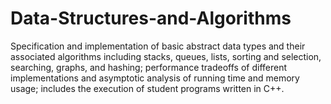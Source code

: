 # Data-Structures-and-Algorithms

Specification and implementation of basic abstract data types and their associated algorithms including stacks, queues, lists, sorting and selection, searching, graphs, and hashing; performance tradeoffs of different implementations and asymptotic analysis of running time and memory usage; includes the execution of student programs written in C++. 
